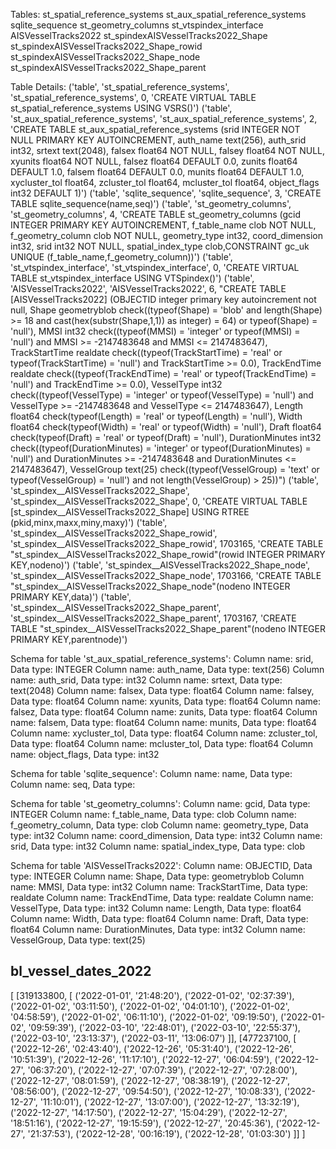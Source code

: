 Tables:
st_spatial_reference_systems
st_aux_spatial_reference_systems
sqlite_sequence
st_geometry_columns
st_vtspindex_interface
AISVesselTracks2022
st_spindexAISVesselTracks2022_Shape
st_spindexAISVesselTracks2022_Shape_rowid
st_spindexAISVesselTracks2022_Shape_node
st_spindexAISVesselTracks2022_Shape_parent

Table Details:
('table', 'st_spatial_reference_systems', 'st_spatial_reference_systems', 0, 'CREATE VIRTUAL TABLE st_spatial_reference_systems USING VSRS()')
('table', 'st_aux_spatial_reference_systems', 'st_aux_spatial_reference_systems', 2, 'CREATE TABLE st_aux_spatial_reference_systems (srid           INTEGER NOT NULL PRIMARY KEY AUTOINCREMENT, auth_name      text(256), auth_srid      int32, srtext         text(2048), falsex         float64 NOT NULL, falsey         float64 NOT NULL, xyunits        float64 NOT NULL, falsez         float64 DEFAULT 0.0, zunits         float64 DEFAULT 1.0, falsem         float64 DEFAULT 0.0, munits         float64 DEFAULT 1.0, xycluster_tol  float64, zcluster_tol   float64, mcluster_tol   float64, object_flags   int32 DEFAULT 1)')
('table', 'sqlite_sequence', 'sqlite_sequence', 3, 'CREATE TABLE sqlite_sequence(name,seq)')
('table', 'st_geometry_columns', 'st_geometry_columns', 4, 'CREATE TABLE st_geometry_columns (gcid               INTEGER PRIMARY KEY AUTOINCREMENT, f_table_name       clob NOT NULL, f_geometry_column  clob NOT NULL, geometry_type      int32, coord_dimension    int32, srid               int32 NOT NULL, spatial_index_type clob,CONSTRAINT gc_uk UNIQUE (f_table_name,f_geometry_column))')
('table', 'st_vtspindex_interface', 'st_vtspindex_interface', 0, 'CREATE VIRTUAL TABLE st_vtspindex_interface USING VTSpindex()')
('table', 'AISVesselTracks2022', 'AISVesselTracks2022', 6, "CREATE TABLE [AISVesselTracks2022] (OBJECTID integer primary key autoincrement not null, Shape geometryblob check((typeof(Shape) = 'blob' and length(Shape) >= 18 and cast(hex(substr(Shape,1,1)) as integer) = 64) or typeof(Shape) = 'null'), MMSI int32 check((typeof(MMSI) = 'integer' or typeof(MMSI) = 'null') and MMSI >= -2147483648 and MMSI <= 2147483647), TrackStartTime realdate check((typeof(TrackStartTime) = 'real' or typeof(TrackStartTime) = 'null') and TrackStartTime >= 0.0), TrackEndTime realdate check((typeof(TrackEndTime) = 'real' or typeof(TrackEndTime) = 'null') and TrackEndTime >= 0.0), VesselType int32 check((typeof(VesselType) = 'integer' or typeof(VesselType) = 'null') and VesselType >= -2147483648 and VesselType <= 2147483647), Length float64 check(typeof(Length) = 'real' or typeof(Length) = 'null'), Width float64 check(typeof(Width) = 'real' or typeof(Width) = 'null'), Draft float64 check(typeof(Draft) = 'real' or typeof(Draft) = 'null'), DurationMinutes int32 check((typeof(DurationMinutes) = 'integer' or typeof(DurationMinutes) = 'null') and DurationMinutes >= -2147483648 and DurationMinutes <= 2147483647), VesselGroup text(25) check((typeof(VesselGroup) = 'text' or typeof(VesselGroup) = 'null') and not length(VesselGroup) > 25))")
('table', 'st_spindex__AISVesselTracks2022_Shape', 'st_spindex__AISVesselTracks2022_Shape', 0, 'CREATE VIRTUAL TABLE [st_spindex__AISVesselTracks2022_Shape] USING RTREE (pkid,minx,maxx,miny,maxy)')
('table', 'st_spindex__AISVesselTracks2022_Shape_rowid', 'st_spindex__AISVesselTracks2022_Shape_rowid', 1703165, 'CREATE TABLE "st_spindex__AISVesselTracks2022_Shape_rowid"(rowid INTEGER PRIMARY KEY,nodeno)')
('table', 'st_spindex__AISVesselTracks2022_Shape_node', 'st_spindex__AISVesselTracks2022_Shape_node', 1703166, 'CREATE TABLE "st_spindex__AISVesselTracks2022_Shape_node"(nodeno INTEGER PRIMARY KEY,data)')
('table', 'st_spindex__AISVesselTracks2022_Shape_parent', 'st_spindex__AISVesselTracks2022_Shape_parent', 1703167, 'CREATE TABLE "st_spindex__AISVesselTracks2022_Shape_parent"(nodeno INTEGER PRIMARY KEY,parentnode)')


Schema for table 'st_aux_spatial_reference_systems':
Column name: srid, Data type: INTEGER
Column name: auth_name, Data type: text(256)
Column name: auth_srid, Data type: int32
Column name: srtext, Data type: text(2048)
Column name: falsex, Data type: float64
Column name: falsey, Data type: float64
Column name: xyunits, Data type: float64
Column name: falsez, Data type: float64
Column name: zunits, Data type: float64
Column name: falsem, Data type: float64
Column name: munits, Data type: float64
Column name: xycluster_tol, Data type: float64
Column name: zcluster_tol, Data type: float64
Column name: mcluster_tol, Data type: float64
Column name: object_flags, Data type: int32

Schema for table 'sqlite_sequence':
Column name: name, Data type: 
Column name: seq, Data type: 

Schema for table 'st_geometry_columns':
Column name: gcid, Data type: INTEGER
Column name: f_table_name, Data type: clob
Column name: f_geometry_column, Data type: clob
Column name: geometry_type, Data type: int32
Column name: coord_dimension, Data type: int32
Column name: srid, Data type: int32
Column name: spatial_index_type, Data type: clob

Schema for table 'AISVesselTracks2022':
Column name: OBJECTID, Data type: INTEGER
Column name: Shape, Data type: geometryblob
Column name: MMSI, Data type: int32
Column name: TrackStartTime, Data type: realdate
Column name: TrackEndTime, Data type: realdate
Column name: VesselType, Data type: int32
Column name: Length, Data type: float64
Column name: Width, Data type: float64
Column name: Draft, Data type: float64
Column name: DurationMinutes, Data type: int32
Column name: VesselGroup, Data type: text(25)

## bl_vessel_dates_2022

[    [319133800, [        ('2022-01-01', '21:48:20'),        ('2022-01-02', '02:37:39'),        ('2022-01-02', '03:11:50'),        ('2022-01-02', '04:01:10'),        ('2022-01-02', '04:58:59'),        ('2022-01-02', '06:11:10'),        ('2022-01-02', '09:19:50'),        ('2022-01-02', '09:59:39'),        ('2022-03-10', '22:48:01'),        ('2022-03-10', '22:55:37'),        ('2022-03-10', '23:13:37'),        ('2022-03-11', '13:06:07')    ]],
    [477237100, [        ('2022-12-26', '02:43:40'),        ('2022-12-26', '05:31:40'),        ('2022-12-26', '10:51:39'),        ('2022-12-26', '11:17:10'),        ('2022-12-27', '06:04:59'),        ('2022-12-27', '06:37:20'),        ('2022-12-27', '07:07:39'),        ('2022-12-27', '07:28:00'),        ('2022-12-27', '08:01:59'),        ('2022-12-27', '08:38:19'),        ('2022-12-27', '08:56:00'),        ('2022-12-27', '09:54:50'),        ('2022-12-27', '10:08:33'),        ('2022-12-27', '11:10:01'),        ('2022-12-27', '13:07:00'),        ('2022-12-27', '13:32:19'),        ('2022-12-27', '14:17:50'),        ('2022-12-27', '15:04:29'),        ('2022-12-27', '18:51:16'),        ('2022-12-27', '19:15:59'),        ('2022-12-27', '20:45:36'),        ('2022-12-27', '21:37:53'),        ('2022-12-28', '00:16:19'),        ('2022-12-28', '01:03:30')    ]]
]
